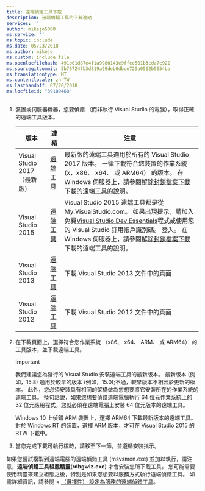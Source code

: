 ```yaml
---
title: 遠端偵錯工具下載
description: 遠端偵錯工具的下載連結
services: ''
author: mikejo5000
ms.service: ''
ms.topic: include
ms.date: 05/23/2018
ms.author: mikejo
ms.custom: include file
ms.openlocfilehash: 491b01d87e4f1a9980143e9ffcc501b3cda7c922
ms.sourcegitcommit: 5b767247b3d819a99deb0dbce729a0562b9654ba
ms.translationtype: MT
ms.contentlocale: zh-TW
ms.lasthandoff: 07/20/2018
ms.locfileid: "39189468"
---
```

1.  裝置或伺服器機器，您要偵錯 （而非執行 Visual Studio 的電腦），取得正確的遠端工具版本。

    |版本|連結|注意|
    |-|-|-|
    |Visual Studio 2017 （最新版）|[遠端工具](https://visualstudio.microsoft.com/downloads/?q=remote+tools#remote-tools-for-visual-studio-2017)|最新版的遠端工具適用於所有的 Visual Studio 2017 版本。 一律下載符合您裝置的作業系統 (x，x86、 x64、 或 ARM64） 的版本。 在 Windows 伺服器上，請參閱[解除封鎖檔案下載](../../debugger/remote-debugging-unblock-file-download.md)下載的遠端工具的說明。|
    |Visual Studio 2015|[遠端工具](https://my.visualstudio.com/Downloads?q=remote%20tools%20visual%20studio%202015)|Visual Studio 2015 遠端工具都是從 My.VisualStudio.com。 如果出現提示，請加入免費[Visual Studio Dev Essentials](https://visualstudio.microsoft.com/dev-essentials/)程式或使用您的 Visual Studio 訂用帳戶識別碼。 登入。 在 Windows 伺服器上，請參閱[解除封鎖檔案下載](../../debugger/remote-debugging-unblock-file-download.md)下載的遠端工具的說明。|
    |Visual Studio 2013|[遠端工具](https://msdn.microsoft.com/library/bt727f1t(v=vs.120).aspx#BKMK_Installing_the_Remote_Tools)|下載 Visual Studio 2013 文件中的頁面|
    |Visual Studio 2012|[遠端工具](https://msdn.microsoft.com/library/bt727f1t(v=vs.110).aspx#BKMK_Installing_the_Remote_Tools)|下載 Visual Studio 2012 文件中的頁面|

2.  在下載頁面上，選擇符合您作業系統 （x86、 x64、 ARM、 或 ARM64） 的工具版本，並下載遠端工具。

    > [!IMPORTANT]
    >  我們建議您為發行的 Visual Studio 安裝遠端工具的最新版本。 最新版本 (例如，15.8) 適用於較早的版本 (例如，15.0);不過，較早版本不相容於更新的版本。 此外，您必須安裝具有相同的架構做為您想要將它安裝所在的作業系統的遠端工具。 換句話說，如果您想要偵錯遠端電腦執行 64 位元作業系統上的 32 位元應用程式，您就必須在遠端電腦上安裝 64 位元版本的遠端工具。
    >
    >  Windows 10 上偵錯 ARM 裝置上，選擇 ARM64 下載最新版本的遠端工具。  對於 Windows RT 的裝置，選擇 ARM 版本，才可在 Visual Studio 2015 的 RTW 下載中。

3.  當您完成下載可執行檔時，請移至下一節，並遵循安裝指示。

如果您嘗試複製到遠端電腦的遠端偵錯工具 (msvsmon.exe) 並加以執行，請注意，**遠端偵錯工具組態精靈**(**rdbgwiz.exe**) 才會安裝您所下載工具。 您可能需要使用精靈來建立組態之後，特別是如果您想要以服務方式執行遠端偵錯工具。 如需詳細資訊，請參閱 < [（選擇性） 設定為服務的遠端偵錯工具](../../debugger/remote-debugging.md#bkmk_configureService)。
